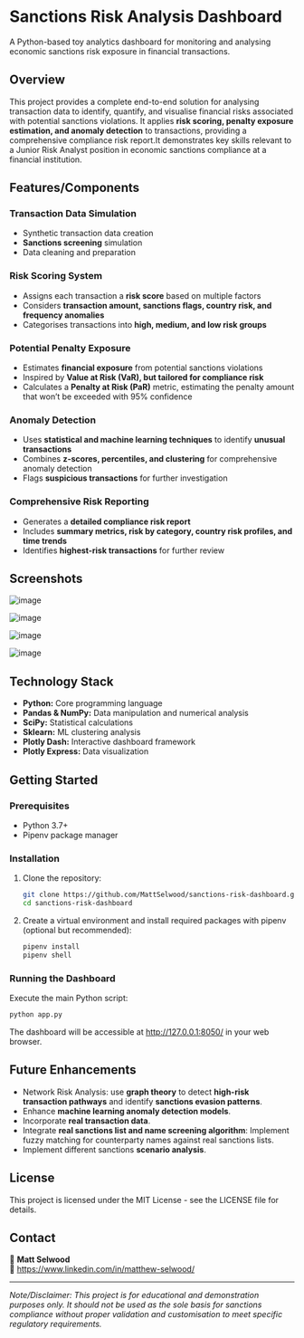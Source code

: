 # **Sanctions Risk Analysis Dashboard**

A Python-based toy analytics dashboard for monitoring and analysing economic sanctions risk exposure in financial transactions.


## **Overview**

This project provides a complete end-to-end solution for analysing transaction data to identify, quantify, and visualise financial risks associated with potential sanctions violations. It applies **risk scoring, penalty exposure estimation, and anomaly detection** to transactions, providing a comprehensive compliance risk report.It demonstrates key skills relevant to a Junior Risk Analyst position in economic sanctions compliance at a financial institution.



 ## **Features/Components**

 ### Transaction Data Simulation
- Synthetic transaction data creation
- **Sanctions screening** simulation
- Data cleaning and preparation

### Risk Scoring System  
- Assigns each transaction a **risk score** based on multiple factors  
- Considers **transaction amount, sanctions flags, country risk, and frequency anomalies**  
- Categorises transactions into **high, medium, and low risk groups**  

### Potential Penalty Exposure  
- Estimates **financial exposure** from potential sanctions violations  
- Inspired by **Value at Risk (VaR), but tailored for compliance risk**  
- Calculates a **Penalty at Risk (PaR)** metric, estimating the penalty amount that won’t be exceeded with 95% confidence  

<!-- ### Network Risk Analysis  
- Uses **graph theory** to detect **high-risk transaction pathways**  
- Identifies **sanctions evasion patterns** and **high-risk jurisdictions**  
- Highlights **key countries** that pose the highest network risk   -->

### Anomaly Detection  
- Uses **statistical and machine learning techniques** to identify **unusual transactions**  
- Combines **z-scores, percentiles, and clustering** for comprehensive anomaly detection  
- Flags **suspicious transactions** for further investigation  

### Comprehensive Risk Reporting  
- Generates a **detailed compliance risk report**  
- Includes **summary metrics, risk by category, country risk profiles, and time trends**  
- Identifies **highest-risk transactions** for further review 

## **Screenshots**  

![image](https://github.com/user-attachments/assets/fadb4a71-683e-4824-a516-7788da6c8dc0)

![image](https://github.com/user-attachments/assets/29ddd069-1110-491a-9c58-ac3c55490d6e)

![image](https://github.com/user-attachments/assets/f3c96dad-9855-407b-9360-64fc118d9a3f)

![image](https://github.com/user-attachments/assets/960895f0-086b-4489-aa78-53f1acd4c8a3)


## **Technology Stack**

- **Python:** Core programming language
- **Pandas & NumPy:** Data manipulation and numerical analysis
- **SciPy:** Statistical calculations
- **Sklearn:** ML clustering analysis
- **Plotly Dash:** Interactive dashboard framework
- **Plotly Express:** Data visualization

## **Getting Started**

### Prerequisites

- Python 3.7+
- Pipenv package manager

### Installation

1. Clone the repository:
   ```bash
   git clone https://github.com/MattSelwood/sanctions-risk-dashboard.git
   cd sanctions-risk-dashboard
   ```

2. Create a virtual environment and install required packages with pipenv (optional but recommended):
   ```bash
   pipenv install
   pipenv shell
   ```

### Running the Dashboard

Execute the main Python script:
```bash
python app.py
```

The dashboard will be accessible at http://127.0.0.1:8050/ in your web browser.


## **Future Enhancements**
- Network Risk Analysis: use **graph theory** to detect **high-risk transaction pathways** and identify **sanctions evasion patterns**.
- Enhance **machine learning anomaly detection models**.
- Incorporate **real transaction data**.
- Integrate **real sanctions list and name screening algorithm**: Implement fuzzy matching for counterparty names against real sanctions lists.
- Implement different sanctions **scenario analysis**.

## **License**

This project is licensed under the MIT License - see the LICENSE file for details.


## **Contact**  
👤 **Matt Selwood**  
📧 https://www.linkedin.com/in/matthew-selwood/  

---

*Note/Disclaimer: This project is for educational and demonstration purposes only. It should not be used as the sole basis for sanctions compliance without proper validation and customisation to meet specific regulatory requirements.*
